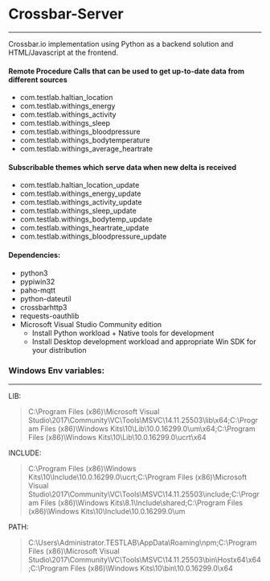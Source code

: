 # Crossbar-Server
---
Crossbar.io implementation using Python as a backend solution and HTML/Javascript at the frontend.

#### Remote Procedure Calls that can be used to get up-to-date data from different sources
- com.testlab.haltian_location
- com.testlab.withings_energy
- com.testlab.withings_activity
- com.testlab.withings_sleep
- com.testlab.withings_bloodpressure
- com.testlab.withings_bodytemperature
- com.testlab.withings_average_heartrate

#### Subscribable themes which serve data when new delta is received
- com.testlab.haltian_location_update
- com.testlab.withings_energy_update
- com.testlab.withings_activity_update
- com.testlab.withings_sleep_update
- com.testlab.withings_bodytemp_update
- com.testlab.withings_heartrate_update
- com.testlab.withings_bloodpressure_update

#### Dependencies:
 - python3
 - pypiwin32
 - paho-mqtt
 - python-dateutil
 - crossbarhttp3
 - requests-oauthlib
 - Microsoft Visual Studio Community edition
   - Install Python workload + Native tools for development
   - Install Desktop development workload and appropriate Win SDK for your distribution

### Windows Env variables:
---
LIB:
> C:\Program Files (x86)\Microsoft Visual Studio\2017\Community\VC\Tools\MSVC\14.11.25503\lib\x64;C:\Program Files (x86)\Windows Kits\10\Lib\10.0.16299.0\um\x64;C:\Program Files (x86)\Windows Kits\10\Lib\10.0.16299.0\ucrt\x64

INCLUDE:
> C:\Program Files (x86)\Windows Kits\10\Include\10.0.16299.0\ucrt;C:\Program Files (x86)\Microsoft Visual Studio\2017\Community\VC\Tools\MSVC\14.11.25503\include;C:\Program Files (x86)\Windows Kits\8.1\Include\shared;C:\Program Files (x86)\Windows Kits\10\Include\10.0.16299.0\um

PATH:
> C:\Users\Administrator.TESTLAB\AppData\Roaming\npm;C:\Program Files (x86)\Microsoft Visual Studio\2017\Community\VC\Tools\MSVC\14.11.25503\bin\Hostx64\x64;C:\Program Files (x86)\Windows Kits\10\bin\10.0.16299.0\x64